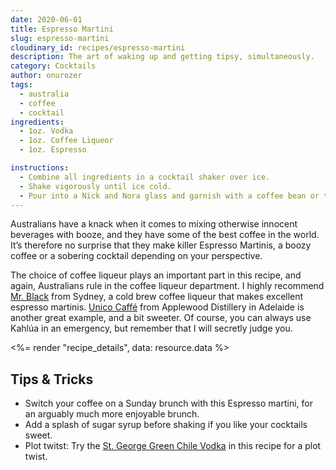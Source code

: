 ```yaml
---
date: 2020-06-01
title: Espresso Martini
slug: espresso-martini
cloudinary_id: recipes/espresso-martini
description: The art of waking up and getting tipsy, simultaneously.
category: Cocktails
author: onurozer
tags:
  - australia
  - coffee
  - cocktail
ingredients:
  - 1oz. Vodka
  - 1oz. Coffee Liqueor
  - 1oz. Espresso

instructions:
  - Combine all ingredients in a cocktail shaker over ice.
  - Shake vigorously until ice cold.
  - Pour into a Nick and Nora glass and garnish with a coffee bean or two.
---
```


Australians have a knack when it comes to mixing otherwise innocent beverages with booze, and they have some of the best coffee in the world. It’s therefore no surprise that they make killer Espresso Martinis, a boozy coffee or a sobering cocktail depending on your perspective.

The choice of coffee liqueur plays an important part in this recipe, and again, Australians rule in the coffee liqueur department. I highly recommend [Mr. Black](https://mrblack.co/row/products/coffee-liqueur/) from Sydney, a cold brew coffee liqueur that makes excellent espresso martinis. [Unico Caffé](https://www.applewooddistillery.com.au/collections/shop/products/unico-cello-caffe-500ml-20-abv) from Applewood Distillery in Adelaide is another great example, and a bit sweeter. Of course, you can always use Kahlúa in an emergency, but remember that I will secretly judge you.

<%= render "recipe_details", data: resource.data %>

## Tips & Tricks

- Switch your coffee on a Sunday brunch with this Espresso martini, for an arguably much more enjoyable brunch.
- Add a splash of sugar syrup before shaking if you like your cocktails sweet.
- Plot twitst: Try the [St. George Green Chile Vodka](http://www.stgeorgespirits.com/spirits/vodka/st-george-green-chile-vodka/) in this recipe for a plot twist.
